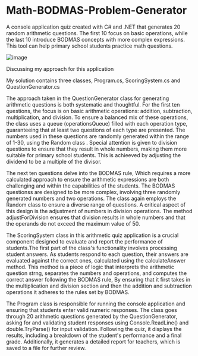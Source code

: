 # Math-BODMAS-Problem-Generator
 A console application quiz created with C# and .NET that generates 20 random arithmetic questions. The first 10 focus on basic operations, while the last 10 introduce BODMAS concepts with more complex expressions. This tool can help primary school students practice math questions.

![image](https://github.com/user-attachments/assets/b1139e35-bf48-4cff-9a9d-d149a451dcfc)

Discussing my approach for this application

My solution contains three classes, Program.cs, ScoringSystem.cs and QuestionGenerator.cs

The approach taken in the QuestionGenerator class for generating arithmetic questions is both systematic and thoughtful. For the first ten questions, the focus is on basic arithmetic operations: addition, subtraction, multiplication, and division. To ensure a balanced mix of these operations, the class uses a queue (operationsQueue) filled with each operation type, guaranteeing that at least two questions of each type are presented. The numbers used in these questions are randomly generated within the range of 1-30, using the Random class . Special attention is given to division questions to ensure that they result in whole numbers, making them more suitable for primary school students. This is achieeved by adjusting the dividend to be a multiple of the divisor.

The next ten questions delve into the BODMAS rule, Which requires a more calculated approach to ensure the arithmetic expressions are both challenging and within the capabilities of the students. The BODMAS questionss are designed to be more complex, involving three randomly generated numbers and two operations. The class again employs the Random class to ensure a diverse range of questions. A critical aspect of this design is the adjustment of numbers in division operations. The method adjustForDivision ensures that division results in whole numbers and that the operands do not exceed the maximum value of 50. 

The ScoringSystem class in this arithmetic quiz application is a crucial component designed to evaluate and report the performance of students.The first part of the class's functionality involves processing student answers. As students respond to each question, their answers are evaluated against the correct ones, calculated using the calculateAnswer method. This method is a piece of logic that interprets the arithmetic question strng, separates the numbers and operations, and computes the correct answer following the BODMAS rule, By ensuring that it first takes in the multiplication and division section and then the addition and subtraction operations it adheres to the rules set by BODMAS.

The Program class is responsible for running the console application and ensuring that students enter valid numeric responses. The class goes through 20 arithmetic questions generated by the QuestionGenerator, asking for and validating student responses using Console.ReadLine() and double.TryParse() for input validation. Following the quiz, it displays the results, including a breakdown of the student's performance and a final grade. Additionally, it generates a detailed report for teachers, which is saved to a file for further review.
